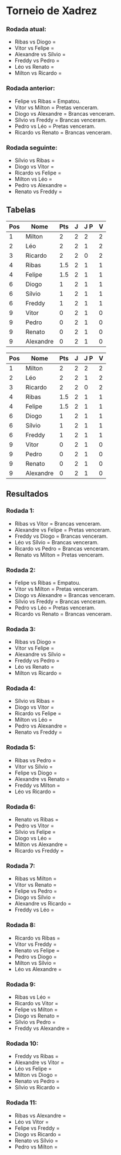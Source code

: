# Torneio de Xadrez
### Rodada atual:
* Ribas vs Diogo = 
* Vitor vs Felipe = 
* Alexandre vs Sílvio = 
* Freddy vs Pedro = 
* Léo vs Renato = 
* Milton vs Ricardo = 

### Rodada anterior:
* Felipe vs Ribas = Empatou.
* Vitor vs Milton = Pretas venceram.
* Diogo vs Alexandre = Brancas venceram.
* Sílvio vs Freddy = Brancas venceram.
* Pedro vs Léo = Pretas venceram.
* Ricardo vs Renato = Brancas venceram.

### Rodada seguinte:
* Sílvio vs Ribas = 
* Diogo vs Vitor = 
* Ricardo vs Felipe = 
* Milton vs Léo = 
* Pedro vs Alexandre = 
* Renato vs Freddy = 

## Tabelas

| Pos | Nome | Pts | J | J P | V |
| --- | --- | --- | --- | --- | --- |
| 1 | Milton | 2 | 2 | 2 | 2 |
| 2 | Léo | 2 | 2 | 1 | 2 |
| 3 | Ricardo | 2 | 2 | 0 | 2 |
| 4 | Ribas | 1.5 | 2 | 1 | 1 |
| 4 | Felipe | 1.5 | 2 | 1 | 1 |
| 6 | Diogo | 1 | 2 | 1 | 1 |
| 6 | Sílvio | 1 | 2 | 1 | 1 |
| 6 | Freddy | 1 | 2 | 1 | 1 |
| 9 | Vitor | 0 | 2 | 1 | 0 |
| 9 | Pedro | 0 | 2 | 1 | 0 |
| 9 | Renato | 0 | 2 | 1 | 0 |
| 9 | Alexandre | 0 | 2 | 1 | 0 |

| Pos | Nome | Pts | J | J P | V |
| --- | --- | --- | --- | --- | --- |
| 1 | Milton | 2 | 2 | 2 | 2 |
| 2 | Léo | 2 | 2 | 1 | 2 |
| 3 | Ricardo | 2 | 2 | 0 | 2 |
| 4 | Ribas | 1.5 | 2 | 1 | 1 |
| 4 | Felipe | 1.5 | 2 | 1 | 1 |
| 6 | Diogo | 1 | 2 | 1 | 1 |
| 6 | Sílvio | 1 | 2 | 1 | 1 |
| 6 | Freddy | 1 | 2 | 1 | 1 |
| 9 | Vitor | 0 | 2 | 1 | 0 |
| 9 | Pedro | 0 | 2 | 1 | 0 |
| 9 | Renato | 0 | 2 | 1 | 0 |
| 9 | Alexandre | 0 | 2 | 1 | 0 |

## Resultados
### Rodada 1:
* Ribas vs Vitor = Brancas venceram.
* Alexandre vs Felipe = Pretas venceram.
* Freddy vs Diogo = Brancas venceram.
* Léo vs Sílvio = Brancas venceram.
* Ricardo vs Pedro = Brancas venceram.
* Renato vs Milton = Pretas venceram.

### Rodada 2:
* Felipe vs Ribas = Empatou.
* Vitor vs Milton = Pretas venceram.
* Diogo vs Alexandre = Brancas venceram.
* Sílvio vs Freddy = Brancas venceram.
* Pedro vs Léo = Pretas venceram.
* Ricardo vs Renato = Brancas venceram.

### Rodada 3:
* Ribas vs Diogo = 
* Vitor vs Felipe = 
* Alexandre vs Sílvio = 
* Freddy vs Pedro = 
* Léo vs Renato = 
* Milton vs Ricardo = 

### Rodada 4:
* Sílvio vs Ribas = 
* Diogo vs Vitor = 
* Ricardo vs Felipe = 
* Milton vs Léo = 
* Pedro vs Alexandre = 
* Renato vs Freddy = 

### Rodada 5:
* Ribas vs Pedro = 
* Vitor vs Sílvio = 
* Felipe vs Diogo = 
* Alexandre vs Renato = 
* Freddy vs Milton = 
* Léo vs Ricardo = 

### Rodada 6:
* Renato vs Ribas = 
* Pedro vs Vitor = 
* Sílvio vs Felipe = 
* Diogo vs Léo = 
* Milton vs Alexandre = 
* Ricardo vs Freddy = 

### Rodada 7:
* Ribas vs Milton = 
* Vitor vs Renato = 
* Felipe vs Pedro = 
* Diogo vs Sílvio = 
* Alexandre vs Ricardo = 
* Freddy vs Léo = 

### Rodada 8:
* Ricardo vs Ribas = 
* Vitor vs Freddy = 
* Renato vs Felipe = 
* Pedro vs Diogo = 
* Milton vs Sílvio = 
* Léo vs Alexandre = 

### Rodada 9:
* Ribas vs Léo = 
* Ricardo vs Vitor = 
* Felipe vs Milton = 
* Diogo vs Renato = 
* Sílvio vs Pedro = 
* Freddy vs Alexandre = 

### Rodada 10:
* Freddy vs Ribas = 
* Alexandre vs Vitor = 
* Léo vs Felipe = 
* Milton vs Diogo = 
* Renato vs Pedro = 
* Sílvio vs Ricardo = 

### Rodada 11:
* Ribas vs Alexandre = 
* Léo vs Vitor = 
* Felipe vs Freddy = 
* Diogo vs Ricardo = 
* Renato vs Sílvio = 
* Pedro vs Milton = 

